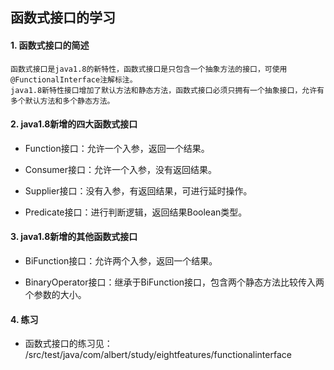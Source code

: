 ## 函数式接口的学习

#### 1. 函数式接口的简述

    函数式接口是java1.8的新特性，函数式接口是只包含一个抽象方法的接口，可使用@FunctionalInterface注解标注。
    java1.8新特性接口增加了默认方法和静态方法，函数式接口必须只拥有一个抽象接口，允许有多个默认方法和多个静态方法。
   
   
#### 2. java1.8新增的四大函数式接口

* Function接口：允许一个入参，返回一个结果。

* Consumer接口：允许一个入参，没有返回结果。

* Supplier接口：没有入参，有返回结果，可进行延时操作。

* Predicate接口：进行判断逻辑，返回结果Boolean类型。
 
#### 3. java1.8新增的其他函数式接口

* BiFunction接口：允许两个入参，返回一个结果。

* BinaryOperator接口：继承于BiFunction接口，包含两个静态方法比较传入两个参数的大小。

#### 4. 练习

* 函数式接口的练习见： /src/test/java/com/albert/study/eightfeatures/functionalinterface




